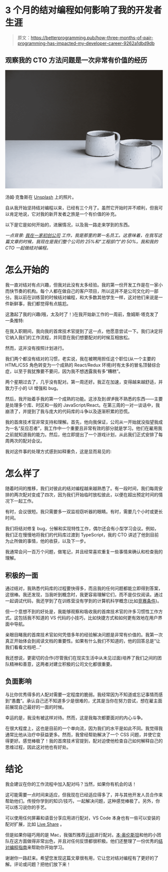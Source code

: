 # 3 个月的结对编程如何影响了我的开发者生涯

> 原文：<https://betterprogramming.pub/how-three-months-of-pair-programming-has-impacted-my-developer-career-9262a1dbd9db>

## 观察我的 CTO 方法问题是一次非常有价值的经历

![](img/a89decb6e4e39ca755433e4bf537c354.png)

汤姆·克鲁斯在 [Unsplash](https://unsplash.com?utm_source=medium&utm_medium=referral) 上的照片。

自从我开始坚持结对编程以来，已经有三个月了。虽然它开始时并不顺利，但我可以肯定地说，它对我的新开发者之旅是一个有价值的补充。

以下是它是如何开始的，进展情况，以及我一路走来学到的东西。

*一点背景:* [*我在一家初创公司*](https://usepastel.com/about) *工作，我是那里的第一名员工。这意味着，在我写这篇文章的时候，我现在是我们整个公司的 25%和“工程部门”的 50%。我和我的 CTO 一起做结对编程。*

# 怎么开始的

我一直对结对有点兴趣，但我对此没有太多经验。我的第一份开发工作是在一家小而快节奏的机构。每个人都在做自己的客户项目，所以这并不是公司文化的一部分。我以前在训练营的时候结对编程，和大多数其他学生一样，这对他们来说是一件新鲜事，我们都觉得有点尴尬。

这激起了我的兴趣(哦，太及时了！)在我开始新工作的一周前，詹姆斯·塔克发了一条推特:

在我入职期间，我向我的首席技术官提到了这一点，他愿意尝试一下。我们决定将它纳入我们的工作流程，并同意在我们想要配对的时候互相放松。

然而，这并没有按照计划进行。

我们两个都没有结对的习惯，老实说，我在被聘用担任这个职位(从一个主要的 HTML/CSS 角色转变为一个成熟的 React/Redux 环境)时有太多的冒名顶替综合症，以至于我犹豫要不要问，因为我不想透露我有多“糟糕”。

两个星期过去了，几乎没有配对。第一周还好。我正在加速，变得越来越舒适，并致力于小的 UI 增强和 bug。

然后，我开始着手我的第一个成熟的功能。这涉及到*很多*我不熟悉的东西——主要是处理多个库、时区和一般的 JavaScript/React。在第三周的一对一谈话中，我崩溃了，并提到了我与庞大的代码库的斗争以及逐渐积累的恐慌。

我的首席技术官非常支持和理解。首先，他向我保证，公司从一开始就没指望我成为一名“反应忍者”，我工作中一个重要且非常有效的部分就是学习。他们在雇用我之前就知道我的能力。然后，他立即提出了一个游戏计划，从此我们正式安排了每周两次的配对会议。

我对这件事的处理方式感到如释重负，这是显而易见的:

# 怎么样了

随着时间的推移，我们对彼此的结对编程越来越熟悉了。有一段时间，我们每周安排的两次配对变成了四次，因为我们开始临时放松彼此，以便在超出预定时间的情况下一起工作。

有时，会议很短。我只需要多一双监视窃听器的眼睛。有时，需要几个小时或更长时间。

我们将结对修复 bug，分解和实现特性工作，偶尔还会有小型学习会议。例如，我们正在慢慢地将我们的代码库过渡到 TypeScript，我的 CTO 讲述了他到目前为止所做的事情，他的收获，以及下一步。

我通常会问一百万个问题，做笔记，并且经常喜欢重复一些事情来确认和检查我的理解。

## 积极的一面

通过结对，我熟悉代码库的过程要快得多，而且我的任何问题都能立即得到答案，这很棒。我还发现，当我听到概念时，我更容易理解它们，而不是仅仅阅读。通过一起调试代码，我还学到了在训练营没有学到的计算机科学概念(比如[竞赛条件](https://techterms.com/definition/race_condition))。

但一个意想不到的好处是，我能够观察和吸收我的首席技术官的许多习惯性工作方式。这包括我不知道的 VS 代码的小技巧，比如快捷方式和如何更有效地在用户界面中导航。

亲眼目睹我的首席技术官如何凭借多年的经验解决问题是非常有价值的。我第一次真正开始体会到阅读文档的重要性。如果有什么我们不知道的，他的回答总是“让我们看看文档吧…”

我还想说，更密切的合作(尽管我们在现实生活中从未见过面)培养了我们之间的团队精神和善意，这两者对建立积极的公司文化都很重要。

## 负面影响

与比你优秀得多的人配对需要一定程度的脆弱。我经常因为不知道或忘记事情而感到“愚蠢”。承认自己还不知道多少是很难的，尤其是当你在努力尝试，想在雇主面前展现自己最好的一面的时候。

幸运的是，我没有被这样对待。然而，这是我每次都要面对的内心斗争。

在很大程度上，这也是目前的一个单向流，因为我们的水平是如此不同。我觉得我通常比他从治疗中获益更多。然而，我曾经帮助解决了一个 CSS 问题，并使它变得更好。感觉棒极了！我的首席技术官提到，配对迫使他检查自己如何解释自己的思维过程，因此这对他也有好处。

# 结论

我会建议在你的工作流程中加入配对吗？当然，如果你有机会的话！

这可能需要一点时间来适应，但我现在已经适应得多了，并与其他开发人员合作来帮助他们。传授你学到的知识/技巧，一起解决问题，这种感觉棒极了。另外，你可以练习说你的手艺。

可以使用任何屏幕和语音分享应用进行配对，VS Code 本身也有一些可以安装的配对扩展，比如 [Live Share](https://visualstudio.microsoft.com/services/live-share/) 。

但是如果你碰巧用的是 Mac，我强烈推荐[元组](https://tuple.app/)进行配对。[本·奥伦斯坦](https://twitter.com/r00k)和他的小团队在这方面做得非常出色，并且对任何反馈都很积极。他们还整理了一份优秀的[结对编程指南](https://tuple.app/pair-programming-guide)来帮助你开始学习。

谢谢你一路赶来。希望您发现这篇文章很有用，它让您对结对编程有了更好的了解。评论或问题？把他们放下来！